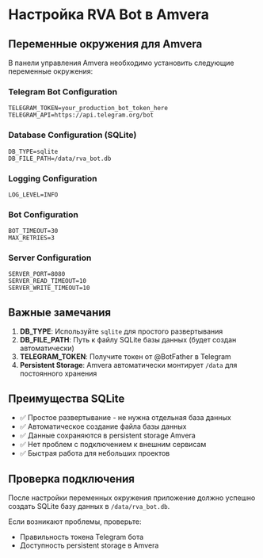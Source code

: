 # Настройка RVA Bot в Amvera

## Переменные окружения для Amvera

В панели управления Amvera необходимо установить следующие переменные окружения:

### Telegram Bot Configuration
```
TELEGRAM_TOKEN=your_production_bot_token_here
TELEGRAM_API=https://api.telegram.org/bot
```

### Database Configuration (SQLite)
```
DB_TYPE=sqlite
DB_FILE_PATH=/data/rva_bot.db
```

### Logging Configuration
```
LOG_LEVEL=INFO
```

### Bot Configuration
```
BOT_TIMEOUT=30
MAX_RETRIES=3
```

### Server Configuration
```
SERVER_PORT=8080
SERVER_READ_TIMEOUT=10
SERVER_WRITE_TIMEOUT=10
```

## Важные замечания

1. **DB_TYPE**: Используйте `sqlite` для простого развертывания
2. **DB_FILE_PATH**: Путь к файлу SQLite базы данных (будет создан автоматически)
3. **TELEGRAM_TOKEN**: Получите токен от @BotFather в Telegram
4. **Persistent Storage**: Amvera автоматически монтирует `/data` для постоянного хранения

## Преимущества SQLite

- ✅ Простое развертывание - не нужна отдельная база данных
- ✅ Автоматическое создание файла базы данных
- ✅ Данные сохраняются в persistent storage Amvera
- ✅ Нет проблем с подключением к внешним сервисам
- ✅ Быстрая работа для небольших проектов

## Проверка подключения

После настройки переменных окружения приложение должно успешно создать SQLite базу данных в `/data/rva_bot.db`.

Если возникают проблемы, проверьте:
- Правильность токена Telegram бота
- Доступность persistent storage в Amvera
